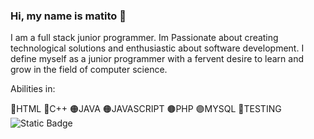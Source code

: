 ### Hi, my name is matito 👋

I am a full stack junior programmer. Im Passionate about creating technological solutions and enthusiastic about software development. I define myself as a junior programmer with a fervent desire to learn and grow in the field of computer science.

Abilities in:

🔵HTML
🔵C++
🟠JAVA
🟠JAVASCRIPT
🟤PHP
🟣MYSQL
🔴TESTING
<img alt="Static Badge" src="https://img.shields.io/badge/JavaScript-orange">



